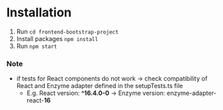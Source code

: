 # Installation

1. Run `cd frontend-bootstrap-project`
2. Install packages `npm install`
3. Run `npm start`

### Note
  - if tests for React components do not work -> check compatibility of React and Enzyme adapter defined in the setupTests.ts file 
    - E.g. React version: **^16.4.0-0** -> Enzyme version: enzyme-adapter-react-**16**
